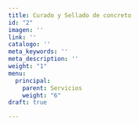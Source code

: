```yaml
---
title: Curado y Sellado de concreto
id: "2"
imagen: ''
link: ''
catalogo: ''
meta_keywords: ''
meta_description: ''
weight: "1"
menu:
  principal:
    parent: Servicios
    weight: "6"
draft: true

---
```

